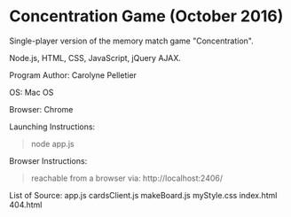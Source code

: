 # Concentration Game (October 2016)
Single-player version of the memory match game "Concentration".

Node.js, HTML, CSS, JavaScript, jQuery AJAX.

Program Author:
Carolyne Pelletier

OS:
Mac OS

Browser:
Chrome

Launching Instructions:
> node app.js

Browser Instructions:
> reachable from a browser via: http://localhost:2406/

List of Source:
app.js
cardsClient.js
makeBoard.js
myStyle.css
index.html
404.html
